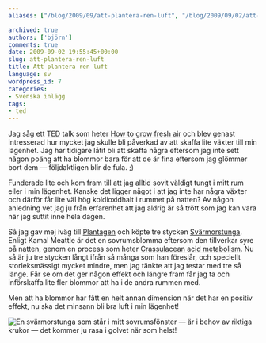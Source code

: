```yaml
---
aliases: ["/blog/2009/09/att-plantera-ren-luft", "/blog/2009/09/02/att-plantera-ren-luft"]

archived: true
authors: ['björn']
comments: true
date: 2009-09-02 19:55:45+00:00
slug: att-plantera-ren-luft
title: Att plantera ren luft
language: sv
wordpress_id: 7
categories:
- Svenska inlägg
tags:
- ted
---
```




Jag såg ett [TED](http://www.ted.com/pages/view/id/5) talk som heter [How to grow fresh air](http://www.ted.com/talks/kamal_meattle_on_how_to_grow_your_own_fresh_air.html) och blev genast intresserad hur mycket jag skulle bli påverkad av att skaffa lite växter till min lägenhet. Jag har tidigare låtit bli att skaffa några eftersom jag inte sett någon poäng att ha blommor bara för att de är fina eftersom jag glömmer bort dem — följdaktligen blir de fula. ;)

Funderade lite och kom fram till att jag alltid sovit väldigt tungt i mitt rum eller i min lägenhet. Kanske det ligger något i att jag inte har några växter och därför får lite väl hög koldioxidhalt i rummet på natten? Av någon anledning vet jag ju från erfarenhet att jag aldrig är så trött som jag kan vara när jag suttit inne hela dagen.

Så jag gav mej iväg till [Plantagen](http://plantagen.se/) och köpte tre stycken [Svärmorstunga](http://plantagen.se/-/innevaxter/grona-vaxter/Sansevieria-trifasciata/). Enligt Kamal Meattle är det en sovrumsblomma eftersom den tillverkar syre på natten, genom en process som heter [Crassulacean acid metabolism](http://en.wikipedia.org/wiki/Crassulacean_acid_metabolism). Nu så är ju tre stycken långt ifrån så många som han föreslår, och speciellt storleksmässigt mycket mindre, men jag tänkte att jag testar med tre så länge. Får se om det ger någon effekt och längre fram får jag ta och införskaffa lite fler blommor att ha i de andra rummen med.

Men att ha blommor har fått en helt annan dimension när det har en positiv effekt, nu ska det minsann bli bra luft i min lägenhet!


![En svärmorstunga som står i mitt sovrumsfönster — är i behov av riktiga krukor — det kommer ju rasa i golvet när som helst!](http://sanitarium.se/files/uploads/2009/09/thumb_planta.png)
